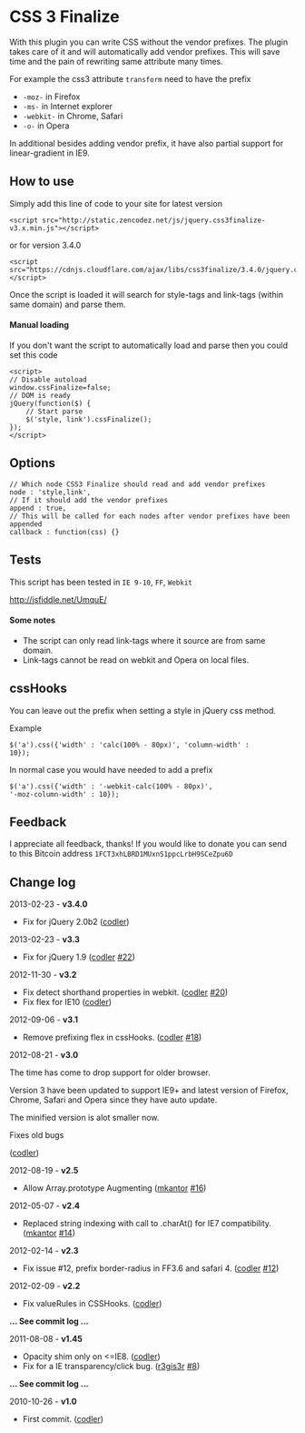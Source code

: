 # CSS 3 Finalize

With this plugin you can write CSS without the vendor prefixes. The plugin takes care of it and will automatically add vendor prefixes. This will save time and the pain of rewriting same attribute many times.

For example the css3 attribute <code>transform</code> need to have the prefix 
<ul>
<li><code>-moz-</code> in Firefox</li>
<li><code>-ms-</code> in Internet explorer</li>
<li><code>-webkit-</code> in Chrome, Safari</li>
<li><code>-o-</code> in Opera</li>
</ul>

In additional besides adding vendor prefix, it have also partial support for linear-gradient in IE9.

## How to use

Simply add this line of code to your site for latest version

	<script src="http://static.zencodez.net/js/jquery.css3finalize-v3.x.min.js"></script>

or for version 3.4.0

	<script src="https://cdnjs.cloudflare.com/ajax/libs/css3finalize/3.4.0/jquery.css3finalize.min.js"></script>

Once the script is loaded it will search for style-tags and link-tags (within same domain) and parse them.

#### Manual loading
If you don't want the script to automatically load and parse then you could set this code

	<script> 
	// Disable autoload
	window.cssFinalize=false; 
	// DOM is ready
	jQuery(function($) { 
		// Start parse
		$('style, link').cssFinalize();
	});
	</script>

## Options

	// Which node CSS3 Finalize should read and add vendor prefixes
	node : 'style,link',
	// If it should add the vendor prefixes
	append : true,
	// This will be called for each nodes after vendor prefixes have been appended
	callback : function(css) {}

## Tests

This script has been tested in <code>IE 9-10</code>, <code>FF</code>, <code>Webkit</code>

<http://jsfiddle.net/UmquE/>

#### Some notes
* The script can only read link-tags where it source are from same domain.
* Link-tags cannot be read on webkit and Opera on local files.

## cssHooks

You can leave out the prefix when setting a style in jQuery css method.

Example

<code>$('a').css({'width' : 'calc(100% - 80px)', 'column-width' : 10});</code>

In normal case you would have needed to add a prefix

<code>$('a').css({'width' : '-webkit-calc(100% - 80px)', '-moz-column-width' : 10});</code>

## Feedback

I appreciate all feedback, thanks! If you would like to donate you can send to this Bitcoin address <code>1FCT3xhLBRD1MUxnS1ppcLrbH9SCeZpu6D</code>

## Change log ##

2013-02-23 - **v3.4.0**

* Fix for jQuery 2.0b2 ([codler](https://github.com/codler))

2013-02-23 - **v3.3**

* Fix for jQuery 1.9 ([codler](https://github.com/codler) [#22](https://github.com/codler/jQuery-Css3-Finalize/issues/22))

2012-11-30 - **v3.2**

* Fix detect shorthand properties in webkit. ([codler](https://github.com/codler) [#20](https://github.com/codler/jQuery-Css3-Finalize/issues/20))
* Fix flex for IE10 ([codler](https://github.com/codler))

2012-09-06 - **v3.1**

* Remove prefixing flex in cssHooks. ([codler](https://github.com/codler) [#18](https://github.com/codler/jQuery-Css3-Finalize/issues/18))

2012-08-21 - **v3.0**

The time has come to drop support for older browser. 

Version 3 have been updated to support IE9+ and latest version of Firefox, Chrome, Safari and Opera since they have auto update.

The minified version is alot smaller now.

Fixes old bugs

([codler](https://github.com/codler))

2012-08-19 - **v2.5**

* Allow Array.prototype Augmenting ([mkantor](https://github.com/mkantor) [#16](https://github.com/codler/jQuery-Css3-Finalize/pull/16))

2012-05-07 - **v2.4**
* Replaced string indexing with call to .charAt() for IE7 compatibility. ([mkantor](https://github.com/mkantor) [#14](https://github.com/codler/jQuery-Css3-Finalize/pull/14))

2012-02-14 - **v2.3**

* Fix issue #12, prefix border-radius in FF3.6 and safari 4. ([codler](https://github.com/codler) [#12](https://github.com/codler/jQuery-Css3-Finalize/issues/12))

2012-02-09 - **v2.2**

* Fix valueRules in CSSHooks. ([codler](https://github.com/codler))

**... See commit log ...**

2011-08-08 - **v1.45**

* Opacity shim only on <=IE8. ([codler](https://github.com/codler))
* Fix for a IE transparency/click bug. ([r3gis3r](https://github.com/r3gis3r) [#8](https://github.com/codler/jQuery-Css3-Finalize/pull/8))

**... See commit log ...**

2010-10-26 - **v1.0**

* First commit. ([codler](https://github.com/codler))